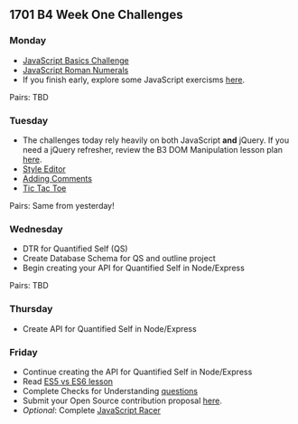 ## 1701 B4 Week One Challenges

### Monday

* [JavaScript Basics Challenge](https://github.com/turingschool-examples/javascript-basics-challenge)
* [JavaScript Roman Numerals](https://github.com/turingschool-examples/javascript-roman-numerals)
* If you finish early, explore some JavaScript exercisms [here](http://exercism.io/languages/javascript/exercises).

Pairs: TBD

### Tuesday

* The challenges today rely heavily on both JavaScript **and** jQuery. If you need a jQuery refresher, review the B3 DOM Manipulation lesson plan [here](http://curriculum.turing.edu/module3/lessons/jquery_dom_traversal_and_manipulation).
* [Style Editor](https://github.com/turingschool-examples/javascript-style-editor-challenge)
* [Adding Comments](https://github.com/turingschool-examples/javascript-add-comments-challenge)
* [Tic Tac Toe](https://github.com/turingschool-examples/javascript-tic-tac-toe)

Pairs: Same from yesterday!

### Wednesday

* DTR for Quantified Self (QS)
* Create Database Schema for QS and outline project
* Begin creating your API for Quantified Self in Node/Express

Pairs: TBD

### Thursday

* Create API for Quantified Self in Node/Express

### Friday

* Continue creating the API for Quantified Self in Node/Express
* Read [ES5 vs ES6 lesson](http://curriculum.turing.edu/module4/lessons/es5_vs_es6)
* Complete Checks for Understanding [questions](https://github.com/turingschool/checks-for-understanding/blob/master/module-4/backend/week_one.md)
* Submit your Open Source contribution proposal [here](https://github.com/turingschool/ruby-submissions/tree/master/1701-b/4module/open_source_proposals).
* *Optional*: Complete [JavaScript Racer](https://github.com/turingschool-examples/javascript-racing-game)
